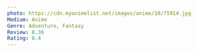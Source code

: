 ```yaml
---
photo: https://cdn.myanimelist.net/images/anime/10/75914.jpg
Medium: Anime 
Genre: Adventure, Fantasy 
Review: 8.36
Rating: 8.4
---
```

